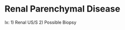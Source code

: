 # Renal Parenchymal Disease

Ix: 1) Renal US/S                                    2) Possible Biopsy